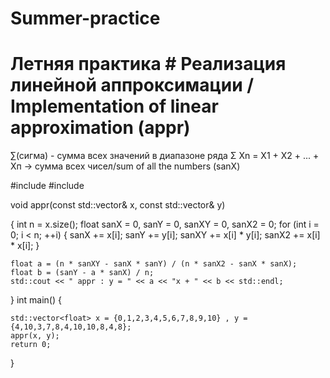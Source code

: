 # Summer-practice
# Летняя практика # Реализация линейной аппроксимации / Implementation of linear approximation (appr) 
∑(сигма) - сумма всех значений в диапазоне ряда	Σ Xn = X1 + X2 + ... + Xп -> сумма всех чисел/sum of all the numbers (sanX) 

#include <iostream> 
#include <vector> 

void appr(const std::vector<float>& x, const std::vector<float>& y) 

{ 
    int n = x.size(); 
    float sanX = 0, sanY = 0, sanXY = 0, sanX2 = 0; 
    for (int i = 0; i < n; ++i) 
    { 
        sanX += x[i]; 
        sanY += y[i]; 
        sanXY += x[i] * y[i]; 
        sanX2 += x[i] * x[i]; 
    } 
    
    float a = (n * sanXY - sanX * sanY) / (n * sanX2 - sanX * sanX); 
    float b = (sanY - a * sanX) / n; 
    std::cout << " appr : y = " << a << "x + " << b << std::endl; 
    
} 
int main() 
{ 

    std::vector<float> x = {0,1,2,3,4,5,6,7,8,9,10} , y = {4,10,3,7,8,4,10,10,8,4,8}; 
    appr(x, y); 
    return 0; 
    
}
